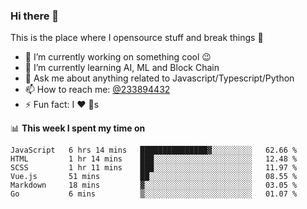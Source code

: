### Hi there 👋

<!--
**a233894432/a233894432** is a ✨ _special_ ✨ repository because its `README.md` (this file) appears on your GitHub profile.

Here are some ideas to get you started:

- 🔭 I’m currently working on ...
- 🌱 I’m currently learning ...
- 👯 I’m looking to collaborate on ...
- 🤔 I’m looking for help with ...
- 💬 Ask me about ...
- 📫 How to reach me: ...
- 😄 Pronouns: ...
- ⚡ Fun fact: ...
-->
 
 
This is the place where I opensource stuff and break things :rofl:

- 🔭 I’m currently working on something cool :wink:
- 🌱 I’m currently learning AI, ML and Block Chain
- 💬 Ask me about anything related to Javascript/Typescript/Python
- 📫 How to reach me: [@233894432](https://twitter.com/233894432)
- ⚡ Fun fact: I :heart: :dog:s

📊 **This week I spent my time on**
<!--START_SECTION:waka-->

```text
JavaScript   6 hrs 14 mins   ███████████████▓░░░░░░░░░   62.66 %
HTML         1 hr 14 mins    ███░░░░░░░░░░░░░░░░░░░░░░   12.48 %
SCSS         1 hr 11 mins    ███░░░░░░░░░░░░░░░░░░░░░░   11.97 %
Vue.js       51 mins         ██░░░░░░░░░░░░░░░░░░░░░░░   08.55 %
Markdown     18 mins         ▓░░░░░░░░░░░░░░░░░░░░░░░░   03.05 %
Go           6 mins          ▒░░░░░░░░░░░░░░░░░░░░░░░░   01.07 %
```

<!--END_SECTION:waka-->
